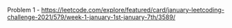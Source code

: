 Problem 1 - https://leetcode.com/explore/featured/card/january-leetcoding-challenge-2021/579/week-1-january-1st-january-7th/3589/
